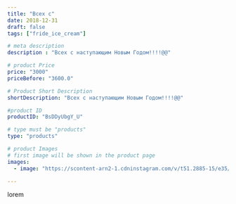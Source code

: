 ```yaml
---
title: "Всех с"
date: 2018-12-31
draft: false
tags: ["fride_ice_cream"]

# meta description
description : "Всех с наступающим Новым Годом!!!!@@"

# product Price
price: "3000"
priceBefore: "3600.0"

# Product Short Description
shortDescription: "Всех с наступающим Новым Годом!!!!@@"

#product ID
productID: "BsDDyUbgY_U"

# type must be "products"
type: "products"

# product Images
# first image will be shown in the product page
images:
  - image: "https://scontent-arn2-1.cdninstagram.com/v/t51.2885-15/e35/47583185_1008658502653499_1572729670450696679_n.jpg?se=7&tp=1&_nc_ht=scontent-arn2-1.cdninstagram.com&_nc_cat=111&_nc_ohc=o27HNNTikrUAX-dnc2K&ccb=7-4&oh=b28bc38ab7c7a4096715bc844211c39c&oe=6085019D&ig_cache_key=MTk0NjQxNjExNjAwMzg2ODYyOA%3D%3D.2-ccb7-4"

---
```

lorem
